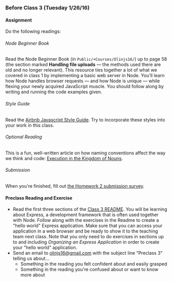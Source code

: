 ### Before Class 3 (Tuesday 1/26/16)

#### Assignment
Do the following readings:

###### Node Beginner Book
Read the Node Beginner Book (in `Public/+Courses/Olinjs16/`) up to page 58 (the section marked **Handling file uploads** — the methods used there are old and no longer relevant). This resource ties together a lot of what we covered in class 1 by implementing a basic web server in Node. You'll learn how Node handles browser requests — and how Node is unique — while flexing your newly acquired JavaScript muscle. You should follow along by writing and running the code examples given.

###### Style Guide
Read the [Airbnb Javascript Style Guide](https://github.com/airbnb/javascript/tree/master/es5). Try to incorporate these styles into your work in this class.

###### Optional Reading
This is a fun, well-written article on how naming conventions affect the way we think and code: [Execution in the Kingdom of Nouns](http://steve-yegge.blogspot.com/2006/03/execution-in-kingdom-of-nouns.html).

###### Submission
When you're finished, fill out [the Homework 2 submission survey](http://goo.gl/forms/yMmvIXtrsX).

#### Preclass Reading and Exercise
- Read the first three sections of the [Class 3 README](https://github.com/olinjs/olinjs/tree/master/lessons/03-express-templates-mongo).  You will be learning about Express, a development framework that is often used together with Node. Follow along with the exercises in the Readme to create a "hello world" Express application. Make sure that you can access your application in a web browser and be ready to show it to the teaching team next class. Note that you only need to do exercises in sections up to and including *Organizing an Express Application* in order to create your "hello world" application.
- Send an email to [olinjs16@gmail.com](olinjs16@gmail.com) with the subject line "Preclass 3" telling us about...
    - Something in the reading you felt confident about and easily grasped
    - Something in the reading you're confused about or want to know more about
